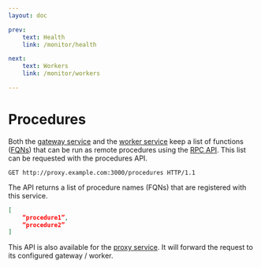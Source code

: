 ```yaml
---
layout: doc

prev:
    text: Health
    link: /monitor/health

next:
    text: Workers
    link: /monitor/workers

---
```


# Procedures

Both the [gateway service](../fundamentals/runtime-services#gateway) and the [worker service](../fundamentals/runtime-services#worker) keep a list of functions ([FQNs](../fundamentals/building-blocks#fully-qualified-name-fqn)) that can be run as remote procedures using the [RPC API](../integrate/rpc-api). This list can be requested with the procedures API.

```http
GET http://proxy.example.com:3000/procedures HTTP/1.1
```

The API returns a list of procedure names (FQNs) that are registered with this service.

``` json
[
    “procedure1”,
    “procedure2”
]
```

This API is also available for the [proxy service](../fundamentals/runtime-services#proxy). It will forward the request to its configured gateway / worker.
